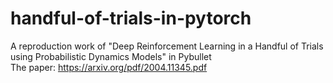 # handful-of-trials-in-pytorch
A reproduction work of "Deep Reinforcement Learning in a Handful of Trials using Probabilistic Dynamics Models" in Pybullet  
The paper: https://arxiv.org/pdf/2004.11345.pdf

